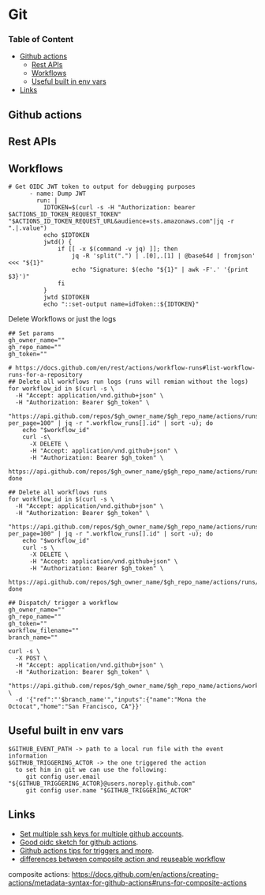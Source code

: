 # Git

### Table of Content
* [Github actions](#git-actions)
  * [Rest APIs](#rest-apis)
  * [Workflows](#workflows)
  * [Useful built in env vars](#useful-built-in-env-vars)
* [Links](#links)

## Github actions
## Rest APIs

## Workflows

```
# Get OIDC JWT token to output for debugging purposes
      - name: Dump JWT
        run: |
          IDTOKEN=$(curl -s -H "Authorization: bearer $ACTIONS_ID_TOKEN_REQUEST_TOKEN" "$ACTIONS_ID_TOKEN_REQUEST_URL&audience=sts.amazonaws.com"|jq -r ".|.value")
          echo $IDTOKEN
          jwtd() {
              if [[ -x $(command -v jq) ]]; then
                  jq -R 'split(".") | .[0],.[1] | @base64d | fromjson' <<< "${1}"
                  echo "Signature: $(echo "${1}" | awk -F'.' '{print $3}')"
              fi
          }
          jwtd $IDTOKEN
          echo "::set-output name=idToken::${IDTOKEN}"
```

Delete Workflows or just the logs
```
## Set params
gh_owner_name=""
gh_repo_name=""
gh_token=""

# https://docs.github.com/en/rest/actions/workflow-runs#list-workflow-runs-for-a-repository
## Delete all workflows run logs (runs will remian without the logs)
for workflow_id in $(curl -s \
  -H "Accept: application/vnd.github+json" \
  -H "Authorization: Bearer $gh_token" \
  "https://api.github.com/repos/$gh_owner_name/$gh_repo_name/actions/runs?per_page=100" | jq -r ".workflow_runs[].id" | sort -u); do
    echo "$workflow_id"
    curl -s\
      -X DELETE \
      -H "Accept: application/vnd.github+json" \
      -H "Authorization: Bearer $gh_token" \
      https://api.github.com/repos/$gh_owner_name/g$gh_repo_name/actions/runs/$workflow_id/logs
done

## Delete all workflows runs
for workflow_id in $(curl -s \
  -H "Accept: application/vnd.github+json" \
  -H "Authorization: Bearer $gh_token" \
  "https://api.github.com/repos/$gh_owner_name/$gh_repo_name/actions/runs?per_page=100" | jq -r ".workflow_runs[].id" | sort -u); do
    echo "$workflow_id"
    curl -s \
      -X DELETE \
      -H "Accept: application/vnd.github+json" \
      -H "Authorization: Bearer $gh_token" \
      https://api.github.com/repos/$gh_owner_name/$gh_repo_name/actions/runs/$workflow_id
done
```

```
## Dispatch/ trigger a workflow
gh_owner_name=""
gh_repo_name=""
gh_token=""
workflow_filename=""
branch_name=""

curl -s \
  -X POST \
  -H "Accept: application/vnd.github+json" \
  -H "Authorization: Bearer $gh_token" \
  "https://api.github.com/repos/$gh_owner_name/$gh_repo_name/actions/workflows/$workflow_filename/dispatches" \
  -d '{"ref":"'$branch_name'","inputs":{"name":"Mona the Octocat","home":"San Francisco, CA"}}'
```

## Useful built in env vars
```
$GITHUB_EVENT_PATH -> path to a local run file with the event information
$GITHUB_TRIGGERING_ACTOR -> the one triggered the action
  to set him in git we can use the following:
     git config user.email "${GITHUB_TRIGGERING_ACTOR}@users.noreply.github.com"
     git config user.name "$GITHUB_TRIGGERING_ACTOR"
```

## Links

* [Set multiple ssh keys for multiple github accounts](https://gist.github.com/jexchan/2351996).
* [Good oidc sketch for github actions](https://blog.codecentric.de/secretless-connections-from-github-actions-to-aws-using-oidc).
* [Github actions tips for triggers and more](https://yonatankra.com/7-github-actions-tricks-i-wish-i-knew-before-i-started/).
* [differences between composite action and reuseable workflow](https://dev.to/n3wt0n/composite-actions-vs-reusable-workflows-what-is-the-difference-github-actions-11kd#:%7E:text=With%20Reusable%20workflows%20you%20have,if%20it%20contains%20multiple%20steps.)

composite actions:
https://docs.github.com/en/actions/creating-actions/metadata-syntax-for-github-actions#runs-for-composite-actions